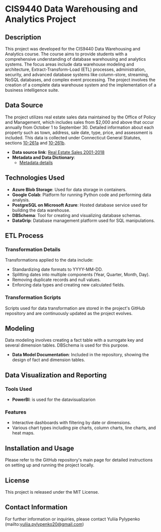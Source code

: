 # CIS9440 Data Warehousing and Analytics Project

## Description

This project was developed for the CIS9440 Data Warehousing and Analytics course. The course aims to provide students with a comprehensive understanding of database warehousing and analytics systems. The focus areas include data warehouse modeling and architecture, Extract-Transform-Load (ETL) processes, administration, security, and advanced database systems like column-store, streaming, NoSQL databases, and complex event processing. The project involves the creation of a complete data warehouse system and the implementation of a business intelligence suite.

## Data Source

The project utilizes real estate sales data maintained by the Office of Policy and Management, which includes sales from $2,000 and above that occur annually from October 1 to September 30. Detailed information about each property such as town, address, sale date, type, price, and assessment is included. This data is collected under Connecticut General Statutes, sections [10-261a](https://www.cga.ct.gov/current/pub/chap_172.htm#sec_10-261a) and [10-261b](https://www.cga.ct.gov/current/pub/chap_172.htm#sec_10-261b).

- **Data source link**: [Real Estate Sales 2001-2018](https://catalog.data.gov/dataset/real-estate-sales-2001-2018)
- **Metadata and Data Dictionary**:
  - [Metadata details](https://data.ct.gov/Housing-and-Development/Real-Estate-Sales-2001-2021-GL/5mzw-sjtu/about_data)


## Technologies Used

- **Azure Blob Storage**: Used for data storage in containers.
- **Google Colab**: Platform for running Python code and performing data analysis.
- **PostgreSQL on Microsoft Azure**: Hosted database service used for building the data warehouse.
- **DBSchema**: Tool for creating and visualizing database schemas.
- **DataGrip**: Database management platform used for SQL manipulations.



## ETL Process

### Transformation Details

Transformations applied to the data include:
- Standardizing date formats to YYYY-MM-DD.
- Splitting dates into multiple components (Year, Quarter, Month, Day).
- Removing duplicate records and null values.
- Enforcing data types and creating new calculated fields.

### Transformation Scripts

Scripts used for data transformation are stored in the project's GitHub repository and are continuously updated as the project evolves.

## Modeling

Data modeling involves creating a fact table with a surrogate key and several dimension tables. DBSchema is used for this purpose.

- **Data Model Documentation**: Included in the repository, showing the design of fact and dimension tables.

## Data Visualization and Reporting

### Tools Used

- **PowerBI**: is used for the datavisualizarion

### Features

- Interactive dashboards with filtering by date or dimensions.
- Various chart types including pie charts, column charts, line charts, and heat maps.


## Installation and Usage

Please refer to the GitHub repository's main page for detailed instructions on setting up and running the project locally.

## License

This project is released under the MIT License.

## Contact Information

For further information or inquiries, please contact Yuliia Pylypenko (mailto:yuliia.pylypenko20@gmail.com)

